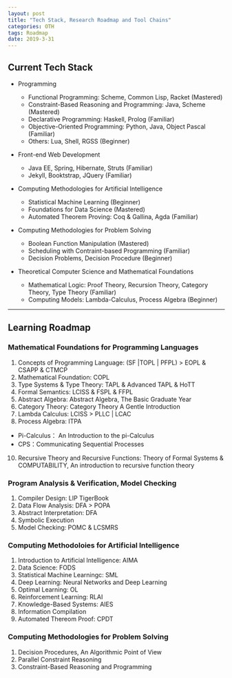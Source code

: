 ```yaml
---
layout: post
title: "Tech Stack, Research Roadmap and Tool Chains"
categories: OTH
tags: Roadmap
date: 2019-3-31
---
```




## Current Tech Stack

- Programming
  - Functional Programming: Scheme, Common Lisp, Racket (Mastered)
  - Constraint-Based Reasoning and Programming: Java, Scheme (Mastered)
  - Declarative Programming: Haskell, Prolog (Familiar)
  - Objective-Oriented Programming: Python, Java, Object Pascal (Familiar)
  - Others: Lua, Shell, RGSS (Beginner)

- Front-end Web Development
  - Java EE, Spring, Hibernate, Struts (Familiar)
  - Jekyll, Booktstrap, JQuery (Familiar)

- Computing Methodologies for Artificial Intelligence
  - Statistical Machine Learning (Beginner)
  - Foundations for Data Science (Mastered)
  - Automated Theorem Proving: Coq & Gallina, Agda (Familiar)

- Computing Methodologies for Problem Solving
  - Boolean Function Manipulation (Mastered)
  - Scheduling with Contraint-based Programming (Familiar)
  - Decision Problems, Decision Procedure (Beginner)

- Theoretical Computer Science and Mathematical Foundations
  - Mathematical Logic: Proof Theory, Recursion Theory, Category Theory, Type Theory (Familiar)
  - Computing Models: Lambda-Calculus, Process Algebra (Beginner)

---

## Learning Roadmap

### Mathematical Foundations for Programming Languages

1. Concepts of Programming Language: (SF \|TOPL \| PFPL) > EOPL & CSAPP & CTMCP
2. Mathematical Foundation: COPL
3. Type Systems & Type Theory: TAPL & Advanced TAPL & HoTT
4. Formal Semantics: LCISS & FSPL & FFPL
5. Abstract Algebra: Abstract Algebra, The Basic Graduate Year
6. Category Theory: Category Theory A Gentle Introduction
7. Lambda Calculus: LCISS > PLLC \| LCAC
8. Process Algebra: ITPA
  - Pi-Calculus： An Introduction to the pi-Calculus
  - CPS：Communicating Sequential Processes
10. Recursive Theory and Recursive Functions: Theory of Formal Systems & COMPUTABILITY, An introduction to recursive function theory

### Program Analysis & Verification, Model Checking

1. Compiler Design: LIP TigerBook
2. Data Flow Analysis: DFA > POPA
3. Abstract Interpretation: DFA
4. Symbolic Execution
5. Model Checking: POMC & LCSMRS

### Computing Methodoloies for Artificial Intelligence

1. Introduction to Artificial Intelligence: AIMA
2. Data Science: FODS
3. Statistical Machine Learningc: SML
4. Deep Learning: Neural Networks and Deep Learning
5. Optimal Learning: OL
6. Reinforcement Learning: RLAI
7. Knowledge-Based Systems: AIES
8. Information Compilation 
9. Automated Thereom Proof: CPDT

### Computing Methodologies for Problem Solving

1. Decision Procedures, An Algorithmic Point of View
2. Parallel Constraint Reasoning
3. Constraint-Based Reasoning and Programming
